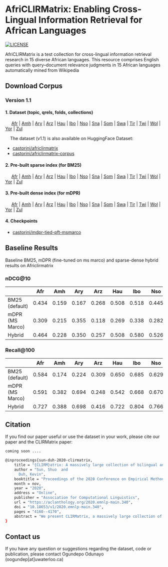 # AfriCLIRMatrix: Enabling Cross-Lingual Information Retrieval for African Languages

[![LICENSE](https://img.shields.io/badge/license-Apache-blue.svg?style=flat)](https://www.apache.org/licenses/LICENSE-2.0)

AfriCLIRMatrix is a test collection for cross-lingual information retrieval research in 15 diverse African languages.
This resource comprises English queries with query–document relevance judgments in 15 African languages automatically mined from Wikipedia

## Download Corpus

### Version 1.1

#### 1. Dataset (topic, qrels, folds, collections)
&nbsp;&nbsp;&nbsp;&nbsp; [Afr]() \| [Amh]() \| [Ary]() \| [Arz]() \| [Hau]() \| [Ibo]() \| [Nso]() \| [Sna]() \| [Som]() \| [Swa]() \| [Tir](Tir) \| [Twi](Twi) \| [Wol](Wol) \| [Yor](Yor) \| [Zul](Zul)

&nbsp;&nbsp;&nbsp;&nbsp;The dataset (v1.1) is also available on HuggingFace Dataset:
- [castorini/africlirmatrix](https://huggingface.co/datasets/castorini/africlirmatrix)
- [castorini/africlirmatrix-corpus](https://huggingface.co/datasets/castorini/africlirmatrix-corpus)

#### 2. Pre-built sparse index (for BM25)
&nbsp;&nbsp;&nbsp;&nbsp; [Afr]() \| [Amh]() \| [Ary]() \| [Arz]() \| [Hau]() \| [Ibo]() \| [Nso]() \| [Sna]() \| [Som]() \| [Swa]() \| [Tir](Tir) \| [Twi](Twi) \| [Wol](Wol) \| [Yor](Yor) \| [Zul](Zul)

#### 3. Pre-built dense index (for mDPR)
&nbsp;&nbsp;&nbsp;&nbsp; [Afr]() \| [Amh]() \| [Ary]() \| [Arz]() \| [Hau]() \| [Ibo]() \| [Nso]() \| [Sna]() \| [Som]() \| [Swa]() \| [Tir](Tir) \| [Twi](Twi) \| [Wol](Wol) \| [Yor](Yor) \| [Zul](Zul)

#### 4. Checkpoints
- [castorini/mdpr-tied-pft-msmarco](https://huggingface.co/castorini/mdpr-tied-pft-msmarco)

## Baseline Results
Baseline BM25, mDPR (fine-tuned on ms marco) and sparse-dense hybrid results on Africlirmatrix

### nDCG@10
|                |   Afr  |   Amh  |   Ary  |   Arz  |   Hau  |   Ibo  |  Nso  |  Sna  |   Som  |   Swa  |   Tir  |   Twi  |   Wol  |   Yor  |   Zul  |  avg  |
|----------------|:-----:|:-----:|:-----:|:-----:|:-----:|:-----:|:-----:|:-----:|:-----:|:-----:|:-----:|:-----:|:-----:|:-----:|:-----:|:-----:|
| BM25 (default) | 0.434 | 0.159 | 0.167 | 0.268 | 0.508 | 0.518 | 0.445 | 0.262 | 0.305 | 0.418 | 0.080 | 0.513 | 0.134 | 0.484 | 0.247 | 0.329 |
| mDPR (MS Marco) | 0.309 | 0.215 | 0.355 | 0.118 | 0.269 | 0.338 | 0.282 | 0.351 | 0.218 | 0.335 | 0.265 | 0.333 | 0.232 | 0.377 | 0.178 | 0.281 |
| Hybrid |  0.464 | 0.228 | 0.350 | 0.257 | 0.508 | 0.580 | 0.526 | 0.394 | 0.344 | 0.477 | 0.239 | 0.547 | 0.233 | 0.532 | 0.273 | 0.397 |

### Recall@100
|                |    Afr  |   Amh  |   Ary  |   Arz  |   Hau  |   Ibo  |  Nso  |  Sna  |   Som  |   Swa  |   Tir  |   Twi |   Wo  |   Yo  |   Zu  |  avg  |
|----------------|:-----:|:-----:|:-----:|:-----:|:-----:|:-----:|:-----:|:-----:|:-----:|:-----:|:-----:|:-----:|:-----:|:-----:|:-----:|:-----:|
| BM25 (default) | 0.584 | 0.174 | 0.224 | 0.309 | 0.650 | 0.685 | 0.629 | 0.346 | 0.403 | 0.556 | 0.080 | 0.560 | 0.166 | 0.627 | 0.289 | 0.418 |
| mDPR (MS Marco) |  0.591 | 0.382 | 0.694 | 0.248 | 0.542 | 0.668 | 0.670 | 0.642 | 0.445 | 0.595 | 0.580 | 0.664 | 0.548 | 0.655 | 0.361 | 0.552 | 
| Hybrid |  0.727 | 0.388 | 0.698 | 0.416 | 0.722 | 0.804 | 0.766 | 0.684 | 0.535 | 0.690 | 0.600 | 0.732 |0.556 | 0.750 | 0.448 | 0.634 |

## Citation
If you find our paper useful or use the dataset in your work, please cite our paper and the CLIRMatrix paper:

```bash
coming soon ....
```

```bash
@inproceedings{sun-duh-2020-clirmatrix,
    title = "{CLIRM}atrix: A massively large collection of bilingual and multilingual datasets for Cross-Lingual Information Retrieval",
    author = "Sun, Shuo  and
      Duh, Kevin",
    booktitle = "Proceedings of the 2020 Conference on Empirical Methods in Natural Language Processing (EMNLP)",
    month = nov,
    year = "2020",
    address = "Online",
    publisher = "Association for Computational Linguistics",
    url = "https://aclanthology.org/2020.emnlp-main.340",
    doi = "10.18653/v1/2020.emnlp-main.340",
    pages = "4160--4170",
    abstract = "We present CLIRMatrix, a massively large collection of bilingual and multilingual datasets for Cross-Lingual Information Retrieval extracted automatically from Wikipedia. CLIRMatrix comprises (1) BI-139, a bilingual dataset of queries in one language matched with relevant documents in another language for 139x138=19,182 language pairs, and (2) MULTI-8, a multilingual dataset of queries and documents jointly aligned in 8 different languages. In total, we mined 49 million unique queries and 34 billion (query, document, label) triplets, making it the largest and most comprehensive CLIR dataset to date. This collection is intended to support research in end-to-end neural information retrieval and is publicly available at [url]. We provide baseline neural model results on BI-139, and evaluate MULTI-8 in both single-language retrieval and mix-language retrieval settings.",
}
```

## Contact us
If you have any question or suggestions regarding the dataset, code or publication, 
please contact Ogundepo Odunayo (oogundep[at]uwaterloo.ca)

